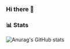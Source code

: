 ### Hi there 👋
### 📊 Stats

![Anurag's GitHub stats](https://github-readme-stats.vercel.app/api?username=hasan-razibul&show_icons=true&theme=aura&include_all_commits=true)

